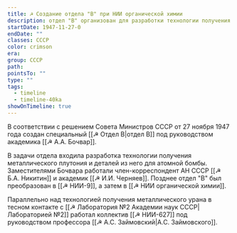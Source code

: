 ```yaml
---
title: ☭ Создание отдела "В" при НИИ органической химии
description: отдел "В" организован для разработки технологии получения металлического плутония
startDate: 1947-11-27-0
endDate: ""
classes: СССР
color: crimson
era: 
group: СССР
path: 
pointsTo: ""
type: ""
tags:
  - timeline
  - timeline-40ka
showOnTimeline: true
---
```


В соответствии с решением Совета Министров СССР от 27 ноября 1947 года создан специальный [[☭ Отдел В|отдел В]] под руководством академика [[☭ А.А. Бочвар]]. 

В задачи отдела входила разработка технологии получения металлического плутония и деталей из него для атомной бомбы. Заместителями Бочвара работали член-корреспондент АН СССР [[☭ Б.А. Никитин]] и академик [[☭ И.И. Черняев]]. Позднее отдел "В" был преобразован в [[☭ НИИ-9]], а затем в [[☭ НИИ органической химии]]. 

Параллельно над технологией получения металлического урана в тесном контакте с [[☭ Лаборатория №2 Академии наук СССР|Лабораторией №2]] работал коллектив [[☭ НИИ-627]] под руководством профессора [[☭ А.С. Займовский|А.С. Займовского]].